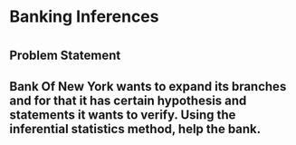 <h1> Banking Inferences<h1/>
<h2>Problem Statement <h2/>
<p>Bank Of New York wants to expand its branches and for that it has certain hypothesis and statements it wants to verify. Using the inferential statistics method, help the bank.<p/>

